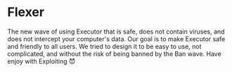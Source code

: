 # Flexer
The new wave of using Executor that is safe, does not contain viruses, and does not intercept your computer's data. Our goal is to make Executor safe and friendly to all users. We tried to design it to be easy to use, not complicated, and without the risk of being banned by the Ban wave. Have enjoy with  Exploiting 😈
